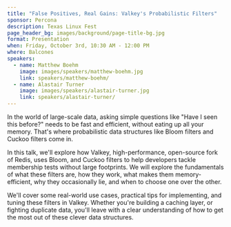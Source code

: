 ```yaml
---
title: "False Positives, Real Gains: Valkey's Probabilistic Filters"
sponsor: Percona
description: Texas Linux Fest
page_header_bg: images/background/page-title-bg.jpg
format: Presentation
when: Friday, October 3rd, 10:30 AM - 12:00 PM
where: Balcones
speakers:
  - name: Matthew Boehm
    image: images/speakers/matthew-boehm.jpg
    link: speakers/matthew-boehm/
  - name: Alastair Turner
    image: images/speakers/alastair-turner.jpg
    link: speakers/alastair-turner/
---
```


In the world of large-scale data, asking simple questions like "Have I seen
this before?" needs to be fast and efficient, without eating up all your
memory.  That's where probabilistic data structures like Bloom filters and
Cuckoo filters come in.

In this talk, we'll explore how Valkey, high-performance, open-source fork of
Redis, uses Bloom, and Cuckoo filters to help developers tackle membership
tests without large footprints.  We will explore the fundamentals of what these
filters are, how they work, what makes them memory-efficient, why they
occasionally lie, and when to choose one over the other.

We'll cover some real-world use cases, practical tips for implementing, and
tuning these filters in Valkey.  Whether you're building a caching layer, or
fighting duplicate data, you'll leave with a clear understanding of how to get
the most out of these clever data structures.
